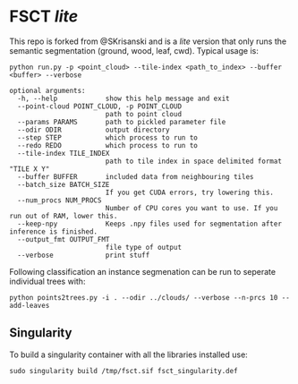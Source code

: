 # FSCT _lite_

This repo is forked from @SKrisanski and is a _lite_ version that only runs the semantic segmentation (ground, wood, leaf, cwd). Typical usage is:

`python run.py -p <point_cloud> --tile-index <path_to_index> --buffer <buffer> --verbose`

```
optional arguments:
  -h, --help            show this help message and exit
  --point-cloud POINT_CLOUD, -p POINT_CLOUD
                        path to point cloud
  --params PARAMS       path to pickled parameter file
  --odir ODIR           output directory
  --step STEP           which process to run to
  --redo REDO           which process to run to
  --tile-index TILE_INDEX
                        path to tile index in space delimited format "TILE X Y"
  --buffer BUFFER       included data from neighbouring tiles
  --batch_size BATCH_SIZE
                        If you get CUDA errors, try lowering this.
  --num_procs NUM_PROCS
                        Number of CPU cores you want to use. If you run out of RAM, lower this.
  --keep-npy            Keeps .npy files used for segmentation after inference is finished.
  --output_fmt OUTPUT_FMT
                        file type of output
  --verbose             print stuff
  ```
  
Following classification an instance segmenation can be run to seperate individual trees with:

`python points2trees.py -i . --odir ../clouds/ --verbose --n-prcs 10 --add-leaves`

## Singularity

To build a singularity container with all the libraries installed use:
```
sudo singularity build /tmp/fsct.sif fsct_singularity.def
```

